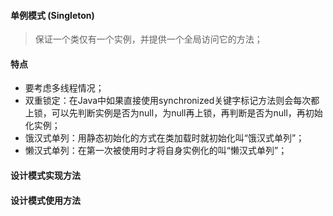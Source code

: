 #### 单例模式 (Singleton)

> 保证一个类仅有一个实例，并提供一个全局访问它的方法；

#### 特点

- 要考虑多线程情况；
- 双重锁定：在Java中如果直接使用synchronized关键字标记方法则会每次都上锁，可以先判断实例是否为null，为null再上锁，再判断是否为null，再初始化实例；
- 饿汉式单列：用静态初始化的方式在类加载时就初始化叫“饿汉式单列”；
- 懒汉式单列：在第一次被使用时才将自身实例化的叫“懒汉式单列”；

#### 设计模式实现方法


#### 设计模式使用方法
